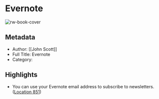 # Evernote

![rw-book-cover](https://images-na.ssl-images-amazon.com/images/I/61tmEGtpYsL._SL200_.jpg)

## Metadata
- Author: [[John Scott]]
- Full Title: Evernote
- Category: 

## Highlights
- You can use your Evernote email address to subscribe to newsletters. ([Location 851](https://readwise.io/to_kindle?action=open&asin=B00URRJNXQ&location=851))
